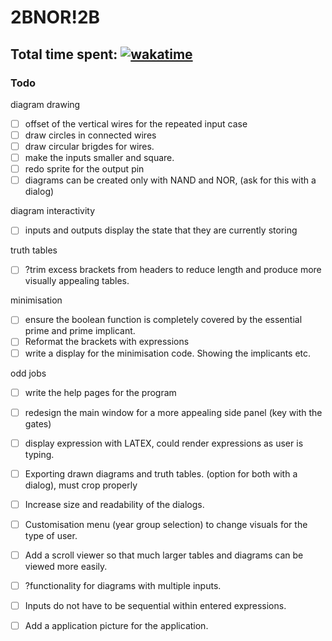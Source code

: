 # 2BNOR!2B

Total time spent: [![wakatime](https://wakatime.com/badge/user/8eec35f3-fd84-49c8-835b-b417c4509a9a/project/018bba66-c7a6-493e-a108-66e509c4020f.svg)](https://wakatime.com/badge/user/8eec35f3-fd84-49c8-835b-b417c4509a9a/project/018bba66-c7a6-493e-a108-66e509c4020f)
---

### Todo
diagram drawing 
- [ ] offset of the vertical wires for the repeated input case
- [ ] draw circles in connected wires 
- [ ] draw circular brigdes for wires. 
- [ ] make the inputs smaller and square. 
- [ ] redo sprite for the output pin 
- [ ] diagrams can be created only with NAND and NOR, (ask for this with a dialog)

diagram interactivity
- [ ] inputs and outputs display the state that they are currently storing 

truth tables 
- [ ] ?trim excess brackets from headers to reduce length and produce more visually appealing tables. 

minimisation 
- [ ] ensure the boolean function is completely covered by the essential prime and prime implicant. 
- [ ] Reformat the brackets with expressions 
- [ ] write a display for the minimisation code. Showing the implicants etc. 

odd jobs 
- [ ] write the help pages for the program 
- [ ] redesign the main window for a more appealing side panel (key with the gates) 
- [ ] display expression with LATEX, could render expressions as user is typing. 
- [ ] Exporting drawn diagrams and truth tables. (option for both with a dialog), must crop properly
- [ ] Increase size and readability of the dialogs. 
- [ ] Customisation menu (year group selection) to change visuals for the type of user. 
- [ ] Add a scroll viewer so that much larger tables and diagrams can be viewed more easily. 
- [ ] ?functionality for diagrams with multiple inputs. 
- [ ] Inputs do not have to be sequential within entered expressions. 
- [ ] Add a application picture for the application. 

